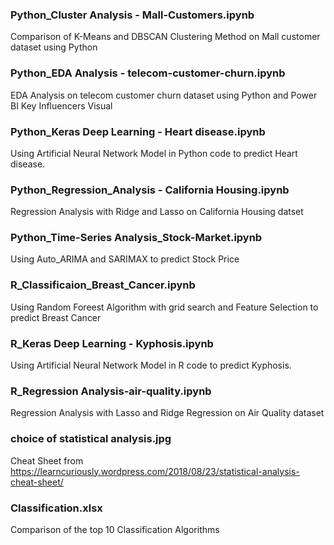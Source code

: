 ### Python_Cluster Analysis - Mall-Customers.ipynb
Comparison of K-Means and DBSCAN Clustering Method on Mall customer dataset using Python
### Python_EDA Analysis - telecom-customer-churn.ipynb
EDA Analysis on telecom customer churn  dataset using Python and Power BI Key Influencers Visual
### Python_Keras Deep Learning - Heart disease.ipynb
Using Artificial Neural Network Model in Python code to predict Heart disease.
### Python_Regression_Analysis - California Housing.ipynb
Regression Analysis with Ridge and Lasso on California Housing datset
### Python_Time-Series Analysis_Stock-Market.ipynb
Using Auto_ARIMA and SARIMAX to predict Stock Price

### R_Classificaion_Breast_Cancer.ipynb
Using Random Foreest Algorithm with grid search and Feature Selection to predict Breast Cancer
### R_Keras Deep Learning - Kyphosis.ipynb
Using Artificial Neural Network Model in R code to predict Kyphosis.
### R_Regression Analysis-air-quality.ipynb
Regression Analysis with Lasso and Ridge Regression on Air Quality dataset



### choice of statistical analysis.jpg
Cheat Sheet from https://learncuriously.wordpress.com/2018/08/23/statistical-analysis-cheat-sheet/
### Classification.xlsx
Comparison of the top 10 Classification Algorithms
